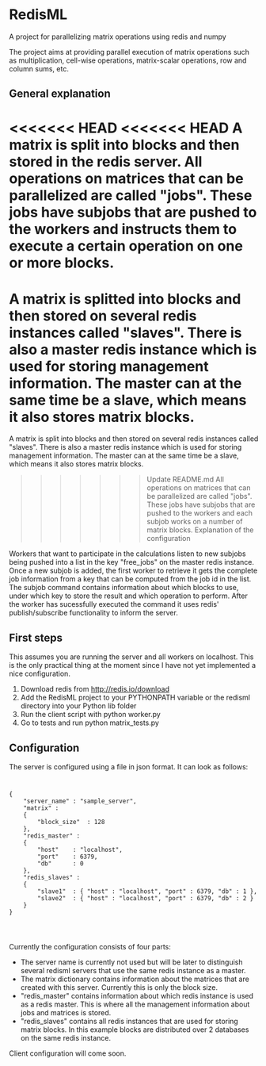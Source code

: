 RedisML
=======

A project for parallelizing matrix operations using redis and numpy

The project aims at providing parallel execution of matrix operations such as multiplication,
cell-wise operations, matrix-scalar operations, row and column sums, etc.

General explanation
-----------------------
<<<<<<< HEAD
<<<<<<< HEAD
A matrix is split into blocks and then stored in the redis server. All operations on matrices that can be parallelized are called "jobs".
These jobs have subjobs that are pushed to the workers and instructs them to execute a certain operation on one or more blocks.
=======
A matrix is splitted into blocks and then stored on several redis instances called "slaves". There is also a master redis instance which is used for storing management information. The master can at the same time be a slave, which means it also stores matrix blocks.
=======
A matrix is split into blocks and then stored on several redis instances called "slaves". There is also a master redis instance which is used for storing management information. The master can at the same time be a slave, which means it also stores matrix blocks.
>>>>>>> Update README.md
All operations on matrices that can be parallelized are called "jobs". These jobs have subjobs that are pushed to the workers and each subjob works on a number of matrix blocks.
>>>>>>> Explanation of the configuration

Workers that want to participate in the calculations listen to new subjobs being pushed into a list in the key "free_jobs" on the master redis instance.
Once a new subjob is added, the first worker to retrieve it gets the complete job information from a key that can be computed from the job id in the list.
The subjob command contains information about which blocks to use, under which key to store the result and which operation to perform.
After the worker has sucessfully executed the command it uses redis' publish/subscribe functionality to inform the server.

First steps
-----------------------
This assumes you are running the server and all workers on localhost. This is the only practical thing at the moment since I have not yet implemented a nice configuration.


1. Download redis from http://redis.io/download
2. Add the RedisML project to your PYTHONPATH variable or the redisml directory into your Python lib folder
3. Run the client script with python worker.py
4. Go to tests and run python matrix_tests.py

Configuration
-----------------------
The server is configured using a file in json format. It can look as follows:
<code>
<pre>
{
    "server_name" : "sample_server",
    "matrix" :
    {
        "block_size"  : 128
    },
    "redis_master" :
    {
        "host"    : "localhost",
        "port"    : 6379,
        "db"      : 0
    },
    "redis_slaves" :
    {
        "slave1"  : { "host" : "localhost", "port" : 6379, "db" : 1 },
        "slave2"  : { "host" : "localhost", "port" : 6379, "db" : 2 }
    }
}
</pre>
</code>

Currently the configuration consists of four parts:
* The server name is currently not used but will be later to distinguish several redisml servers that use the same redis instance as a master.
* The matrix dictionary contains information about the matrices that are created with this server. Currently this is only the block size.
* "redis_master" contains information about which redis instance is used as a redis master. This is where all the management information about jobs and matrices is stored.
* "redis_slaves" contains all redis instances that are used for storing matrix blocks. In this example blocks are distributed over 2 databases on the same redis instance.


Client configuration will come soon.
